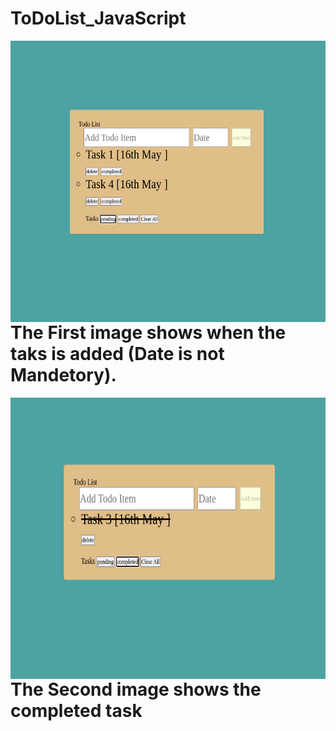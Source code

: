 # ToDoList_JavaScript
<img align="left" src="screenShot/Screenshot from 2022-03-16 12-00-56.png" width="800" height="450">


# The First image shows when the taks is added (Date is not Mandetory).


<img align="left" src="screenShot/Screenshot from 2022-03-16 12-01-10.png" width="800" height="450">

# The Second image shows the completed task
